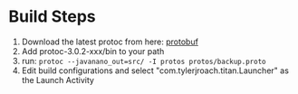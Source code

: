# Build Steps

1. Download the latest protoc from here: [protobuf](https://github.com/google/protobuf/releases)
2. Add protoc-3.0.2-xxx/bin to your path
3. run: ```protoc --javanano_out=src/ -I protos protos/backup.proto```
4. Edit build configurations and select "com.tylerjroach.titan.Launcher" as the Launch Activity